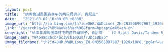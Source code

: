 ```yaml
---
layout: post
title:  "纳库鲁湖周围森林中的两只母狮子，肯尼亚"
date:   "2021-03-02 16:00:00 +0800"
image_url: "http://cn.bing.com/th?id=OHR.WWDLions_ZH-CN3506997987_1920x1080.jpg&rf=LaDigue_1920x1080.jpg&pid=hp"
link: "/search?q=%e7%8b%ae%e5%ad%90&form=hpcapt&mkt=zh-cn"
copyright: "纳库鲁湖周围森林中的两只母狮子，肯尼亚    (© Scott Davis/Tandem Stills + Motion)"
image_hash: "94b4ad8bcb4bc39cb1e03af73bc18bab"
image_filename: "th?id=OHR.WWDLions_ZH-CN3506997987_1920x1080.jpg&rf=LaDigue_1920x1080.jpg&pid=hp"
---
```

